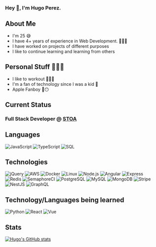 ### Hey 👋, I'm Hugo Perez.

## About Me 
- I'm 25 😅
- I have 4+ years of experience in Web Development. 👨🏻‍💻
- I have worked on projects of different purposes
- I like to continue learning and learning from others

## Personal Stuff 🙋🏻‍♂️
- I like to workout 🏋🏻‍♂️
- I'm a fan of technology since I was a kid 📱
- Apple Fanboy 😶

## Current Status 
### Full Stack Developer @ [STOA](https://betterwithstoa.com/)

## Languages

![JavaScript](https://img.shields.io/badge/-JavaScript-000?&logo=JavaScript)
![TypeScript](https://img.shields.io/badge/-TypeScript-000?&logo=TypeScript)
![SQL](https://img.shields.io/badge/-SQL-000?&logo=MySQL)

## Technologies

![jQuery](https://img.shields.io/badge/-jQuery-000?&logo=jQuery&logoColor=F90)
![AWS](https://img.shields.io/badge/-AWS-000?&logo=Amazon-AWS&logoColor=F90)
![Docker](https://img.shields.io/badge/-Docker-000?&logo=Docker)
![Linux](https://img.shields.io/badge/-Linux-000?&logo=Linux)
![Node.js](https://img.shields.io/badge/-Node.js-000?&logo=node.js)
![Angular](https://img.shields.io/badge/-Angular-000?&logo=Angular)
![Express](https://img.shields.io/badge/-Express-000?&logo=Express)
![Redis](https://img.shields.io/badge/-Redis-000?&logo=Redis)
![SemaphoreCI](https://img.shields.io/badge/-SemaphoreCI-000?&logo=SemaphoreCI)
![PostgreSQL](https://img.shields.io/badge/-PostgreSQL-000?&logo=PostgreSQL)
![MySQL](https://img.shields.io/badge/-MySQL-000?&logo=MySQL)
![MongoDB](https://img.shields.io/badge/-MongoDB-000?&logo=MongoDB)
![Stripe](https://img.shields.io/badge/-Stripe-000?&logo=Stripe)
![NestJS](https://img.shields.io/badge/-NestJS-000?&logo=NestJS&logoColor=E0234E)
![GraphQL](https://img.shields.io/badge/-GraphQL-000?&logo=GraphQL&logoColor=E10098)

## Technology/Languages being learned
![Python](https://img.shields.io/badge/-Python-000?&logo=Python)
![React](https://img.shields.io/badge/-React-000?&logo=React)
![Vue](https://img.shields.io/badge/-Vue.js-000?&logo=Vue.js)

## Stats
[![Hugo's GitHub stats](https://github-readme-stats.vercel.app/api?username=hugopereez&count_private=true&show_icons=true&theme=dracula)](https://github.com/hugopereez)
